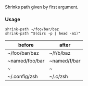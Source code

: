 Shrinks path given by first argument.

### Usage
```
shrink-path ~/foo/bar/baz
shrink-path "$(dirs -p | head -n1)"
```

| before | after |
| -- | -- |
| ~/foo/bar/baz | ~/f/b/baz |
| ~named/foo/bar | ~named/f/bar |
| ~ | ~ |
| ~/.config/zsh | ~/.c/zsh |
